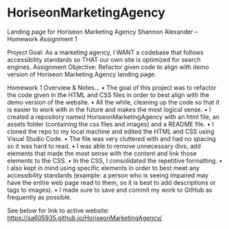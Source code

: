 # HoriseonMarketingAgency
Landing page for Horiseon Marketing Agency
Shannon Alexander – Homework Assignment 1

Project Goal: As a marketing agency, I WANT a codebase that follows accessibility standards so THAT our own site is optimized for search engines.
Assignment Objective: Refactor given code to align with demo version of Horiseon Marketing Agency landing page.

Homework 1 Overview & Notes...
•	The goal of this project was to refactor the code given in the HTML and CSS files in order to best align with the demo version of the website.
•	All the while, cleaning up the code so that it is easier to work with in the future and makes the most logical sense.
•	I created a repository named HoriseonMarketingAgency  with an html file, an assets folder (containing the css files and images) and a README file.
•	I cloned the repo to my local machine and edited the HTML and CSS using Visual Studio Code.
•	The file was very cluttered with <divs> and had no spacing so it was hard to read.
•	I was able to remove unnecessary divs, add elements that made the most sense with the content and link those elements to the CSS.
•	In the CSS, I consolidated the repetitive formatting.
•	I also kept in mind using specific elements in order to best meet any accessibility standards (example: a person who is seeing impaired may have the entire web page read to them, so it is best to add descriptions or <alt> tags to images). 
•	I made sure to save and commit my work to GitHub as frequently as possible.

See below for link to active website:
https://sa605935.github.io/HoriseonMarketingAgency/ 





